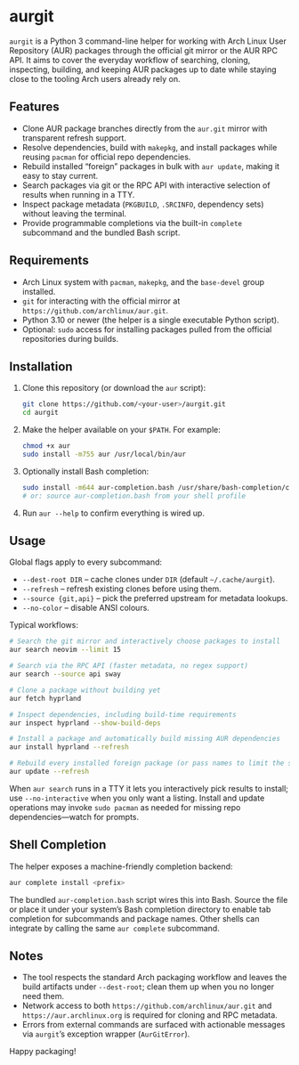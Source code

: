 # aurgit

`aurgit` is a Python 3 command-line helper for working with Arch Linux User Repository (AUR) packages through the official git mirror or the AUR RPC API. It aims to cover the everyday workflow of searching, cloning, inspecting, building, and keeping AUR packages up to date while staying close to the tooling Arch users already rely on.

## Features
- Clone AUR package branches directly from the `aur.git` mirror with transparent refresh support.
- Resolve dependencies, build with `makepkg`, and install packages while reusing `pacman` for official repo dependencies.
- Rebuild installed “foreign” packages in bulk with `aur update`, making it easy to stay current.
- Search packages via git or the RPC API with interactive selection of results when running in a TTY.
- Inspect package metadata (`PKGBUILD`, `.SRCINFO`, dependency sets) without leaving the terminal.
- Provide programmable completions via the built-in `complete` subcommand and the bundled Bash script.

## Requirements
- Arch Linux system with `pacman`, `makepkg`, and the `base-devel` group installed.
- `git` for interacting with the official mirror at `https://github.com/archlinux/aur.git`.
- Python 3.10 or newer (the helper is a single executable Python script).
- Optional: `sudo` access for installing packages pulled from the official repositories during builds.

## Installation
1. Clone this repository (or download the `aur` script):
   ```bash
   git clone https://github.com/<your-user>/aurgit.git
   cd aurgit
   ```
2. Make the helper available on your `$PATH`. For example:
   ```bash
   chmod +x aur
   sudo install -m755 aur /usr/local/bin/aur
   ```
3. Optionally install Bash completion:
   ```bash
   sudo install -m644 aur-completion.bash /usr/share/bash-completion/completions/aur
   # or: source aur-completion.bash from your shell profile
   ```
4. Run `aur --help` to confirm everything is wired up.

## Usage
Global flags apply to every subcommand:
- `--dest-root DIR` – cache clones under `DIR` (default `~/.cache/aurgit`).
- `--refresh` – refresh existing clones before using them.
- `--source {git,api}` – pick the preferred upstream for metadata lookups.
- `--no-color` – disable ANSI colours.

Typical workflows:
```bash
# Search the git mirror and interactively choose packages to install
aur search neovim --limit 15

# Search via the RPC API (faster metadata, no regex support)
aur search --source api sway

# Clone a package without building yet
aur fetch hyprland

# Inspect dependencies, including build-time requirements
aur inspect hyprland --show-build-deps

# Install a package and automatically build missing AUR dependencies
aur install hyprland --refresh

# Rebuild every installed foreign package (or pass names to limit the scope)
aur update --refresh
```

When `aur search` runs in a TTY it lets you interactively pick results to install; use `--no-interactive` when you only want a listing. Install and update operations may invoke `sudo pacman` as needed for missing repo dependencies—watch for prompts.

## Shell Completion
The helper exposes a machine-friendly completion backend:
```bash
aur complete install <prefix>
```
The bundled `aur-completion.bash` script wires this into Bash. Source the file or place it under your system’s Bash completion directory to enable tab completion for subcommands and package names. Other shells can integrate by calling the same `aur complete` subcommand.

## Notes
- The tool respects the standard Arch packaging workflow and leaves the build artifacts under `--dest-root`; clean them up when you no longer need them.
- Network access to both `https://github.com/archlinux/aur.git` and `https://aur.archlinux.org` is required for cloning and RPC metadata.
- Errors from external commands are surfaced with actionable messages via `aurgit`’s exception wrapper (`AurGitError`).

Happy packaging!
